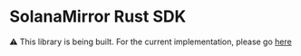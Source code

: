 # SolanaMirror Rust SDK

⚠️ This library is being built. For the current implementation, please go [here](https://github.com/solana-mirror/api)
